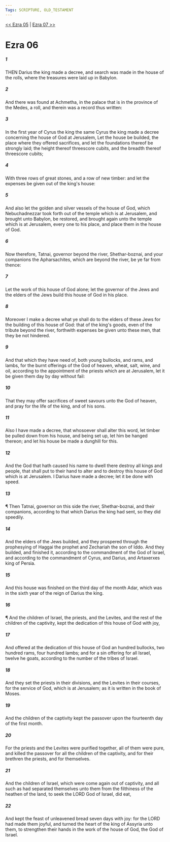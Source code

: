 ```yaml
---
Tags: SCRIPTURE, OLD_TESTAMENT
---
```


[<< Ezra 05](OLD_TESTAMENT/15_Ezra/Ezra_05.md) | [Ezra 07 >>](OLD_TESTAMENT/15_Ezra/Ezra_07.md)

# Ezra 06

##### 1

THEN Darius the king made a decree, and search was made in the house of the rolls, where the treasures were laid up in Babylon.

##### 2

And there was found at Achmetha, in the palace that is in the province of the Medes, a roll, and therein was a record thus written:

##### 3

In the first year of Cyrus the king the same Cyrus the king made a decree concerning the house of God at Jerusalem, Let the house be builded, the place where they offered sacrifices, and let the foundations thereof be strongly laid; the height thereof threescore cubits, and the breadth thereof threescore cubits;

##### 4

With three rows of great stones, and a row of new timber: and let the expenses be given out of the king's house:

##### 5

And also let the golden and silver vessels of the house of God, which Nebuchadnezzar took forth out of the temple which is at Jerusalem, and brought unto Babylon, be restored, and brought again unto the temple which is at Jerusalem, every one to his place, and place them in the house of God.

##### 6

Now therefore, Tatnai, governor beyond the river, Shethar-boznai, and your companions the Apharsachites, which are beyond the river, be ye far from thence:

##### 7

Let the work of this house of God alone; let the governor of the Jews and the elders of the Jews build this house of God in his place.

##### 8

Moreover I make a decree what ye shall do to the elders of these Jews for the building of this house of God: that of the king's goods, even of the tribute beyond the river, forthwith expenses be given unto these men, that they be not hindered.

##### 9

And that which they have need of, both young bullocks, and rams, and lambs, for the burnt offerings of the God of heaven, wheat, salt, wine, and oil, according to the appointment of the priests which are at Jerusalem, let it be given them day by day without fail:

##### 10

That they may offer sacrifices of sweet savours unto the God of heaven, and pray for the life of the king, and of his sons.

##### 11

Also I have made a decree, that whosoever shall alter this word, let timber be pulled down from his house, and being set up, let him be hanged thereon; and let his house be made a dunghill for this.

##### 12

And the God that hath caused his name to dwell there destroy all kings and people, that shall put to their hand to alter and to destroy this house of God which is at Jerusalem. I Darius have made a decree; let it be done with speed.

##### 13

¶ Then Tatnai, governor on this side the river, Shethar-boznai, and their companions, according to that which Darius the king had sent, so they did speedily.

##### 14

And the elders of the Jews builded, and they prospered through the prophesying of Haggai the prophet and Zechariah the son of Iddo. And they builded, and finished it, according to the commandment of the God of Israel, and according to the commandment of Cyrus, and Darius, and Artaxerxes king of Persia.

##### 15

And this house was finished on the third day of the month Adar, which was in the sixth year of the reign of Darius the king.

##### 16

¶ And the children of Israel, the priests, and the Levites, and the rest of the children of the captivity, kept the dedication of this house of God with joy,

##### 17

And offered at the dedication of this house of God an hundred bullocks, two hundred rams, four hundred lambs; and for a sin offering for all Israel, twelve he goats, according to the number of the tribes of Israel.

##### 18

And they set the priests in their divisions, and the Levites in their courses, for the service of God, which is at Jerusalem; as it is written in the book of Moses.

##### 19

And the children of the captivity kept the passover upon the fourteenth day of the first month.

##### 20

For the priests and the Levites were purified together, all of them were pure, and killed the passover for all the children of the captivity, and for their brethren the priests, and for themselves.

##### 21

And the children of Israel, which were come again out of captivity, and all such as had separated themselves unto them from the filthiness of the heathen of the land, to seek the LORD God of Israel, did eat,

##### 22

And kept the feast of unleavened bread seven days with joy: for the LORD had made them joyful, and turned the heart of the king of Assyria unto them, to strengthen their hands in the work of the house of God, the God of Israel.
